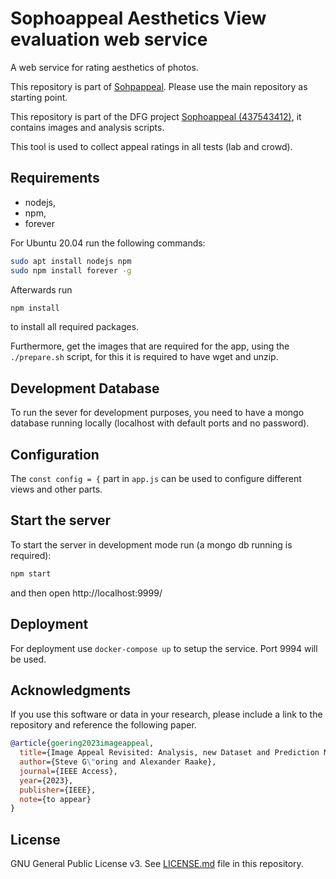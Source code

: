 # Sophoappeal Aesthetics View evaluation web service
A web service for rating aesthetics of photos.

This repository is part of [Sohpappeal](https://github.com/Telecommunication-Telemedia-Assessment/sophoappeal).
Please use the main repository as starting point.

This repository is part of the DFG project [Sophoappeal (437543412)](https://www.tu-ilmenau.de/universitaet/fakultaeten/fakultaet-elektrotechnik-und-informationstechnik/profil/institute-und-fachgebiete/fachgebiet-audiovisuelle-technik/forschung/dfg-projekt-sophoappeal), it contains images and analysis scripts.

This tool is used to collect appeal ratings in all tests (lab and crowd).


## Requirements
* nodejs,
* npm,
* forever

For Ubuntu 20.04 run the following commands:
```bash
sudo apt install nodejs npm
sudo npm install forever -g
```

Afterwards run
```bash
npm install
```
to install all required packages.

Furthermore, get the images that are required for the app, using the
`./prepare.sh` script, for this it is required to have wget and unzip.

## Development Database
To run the sever for development purposes, you need to have a mongo database running locally (localhost with default ports and no password).

## Configuration
The `const config = {` part in `app.js` can be used to configure different views and other parts.


## Start the server
To start the server in development mode run (a mongo db running is required): 
```bash
npm start
```

and then open http://localhost:9999/

## Deployment
For deployment use `docker-compose up` to setup the service.
Port 9994 will be used.



## Acknowledgments

If you use this software or data in your research, please include a link to the repository and reference the following paper.

```bibtex
@article{goering2023imageappeal,
  title={Image Appeal Revisited: Analysis, new Dataset and Prediction Models},
  author={Steve G\"oring and Alexander Raake},
  journal={IEEE Access},
  year={2023},
  publisher={IEEE},
  note={to appear}
}
```

## License
GNU General Public License v3. See [LICENSE.md](./LICENSE.md) file in this repository.